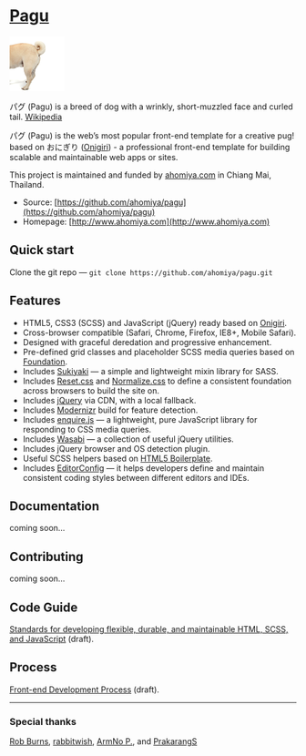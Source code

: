 # [Pagu](https://github.com/ahomiya/pagu)

[![Pagu](https://raw.githubusercontent.com/ahomiya/pagu/master/doc/img/pagu.png)](https://github.com/ahomiya/pagu)

パグ (Pagu) is a breed of dog with a wrinkly, short-muzzled face and curled tail. [Wikipedia](http://en.wikipedia.org/wiki/Pug)

パグ (Pagu) is the web’s most popular front-end template for a creative pug! based on おにぎり ([Onigiri](https://github.com/ahomiya/onigiri)) - a professional front-end template for building scalable and maintainable web apps or sites.

This project is maintained and funded by [ahomiya.com](http://www.ahomiya.com) in Chiang Mai, Thailand.

* Source: [https://github.com/ahomiya/pagu](https://github.com/ahomiya/pagu)
* Homepage: [http://www.ahomiya.com](http://www.ahomiya.com)

## Quick start

Clone the git repo — `git clone https://github.com/ahomiya/pagu.git`

## Features

* HTML5, CSS3 (SCSS) and JavaScript (jQuery) ready based on [Onigiri](https://github.com/ahomiya/onigiri).
* Cross-browser compatible (Safari, Chrome, Firefox, IE8+, Mobile Safari).
* Designed with graceful deredation and progressive enhancement.
* Pre-defined grid classes and placeholder SCSS media queries based on [Foundation](http://foundation.zurb.com).
* Includes [Sukiyaki](https://github.com/ahomiya/sukiyaki) — a simple and lightweight mixin library for SASS.
* Includes [Reset.css](http://meyerweb.com/eric/tools/css/reset/) and [Normalize.css](http://necolas.github.com/normalize.css/) to define a consistent foundation across browsers to build the site on.
* Includes [jQuery](http://jquery.com/) via CDN, with a local fallback.
* Includes [Modernizr](http://modernizr.com/) build for feature detection.
* Includes [enquire.js](http://wicky.nillia.ms/enquire.js/) — a lightweight, pure JavaScript library for responding to CSS media queries.
* Includes [Wasabi](https://github.com/ahomiya/wasabi) — a collection of useful jQuery utilities.
* Includes jQuery browser and OS detection plugin.
* Useful SCSS helpers based on [HTML5 Boilerplate](https://github.com/h5bp/html5-boilerplate).
* Includes [EditorConfig](http://editorconfig.org) — it helps developers define and maintain consistent coding styles between different editors and IDEs.

## Documentation

coming soon...

## Contributing

coming soon...

## Code Guide

[Standards for developing flexible, durable, and maintainable HTML, SCSS, and JavaScript](https://github.com/ahomiya/pagu/blob/master/doc/codeguide.md) (draft).

## Process

[Front-end Development Process](https://github.com/ahomiya/pagu/blob/master/doc/process.md) (draft).

---
### Special thanks

[Rob Burns](https://github.com/rburns), [rabbitwish](https://github.com/rabbitwish), [ArmNo P.](https://github.com/armno), and [PrakarangS](https://github.com/prakarangs)
